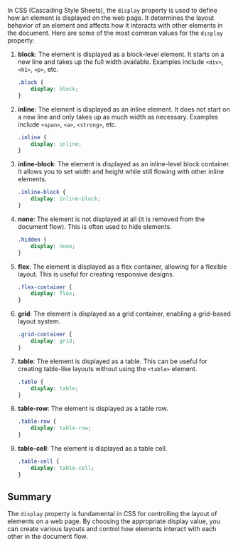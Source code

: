 In CSS (Cascading Style Sheets), the `display` property is used to define how an element is displayed on the web page. It determines the layout behavior of an element and affects how it interacts with other elements in the document. Here are some of the most common values for the `display` property:

1. **block**: The element is displayed as a block-level element. It starts on a new line and takes up the full width available. Examples include `<div>`, `<h1>`, `<p>`, etc.

   ```css
   .block {
       display: block;
   }
   ```

2. **inline**: The element is displayed as an inline element. It does not start on a new line and only takes up as much width as necessary. Examples include `<span>`, `<a>`, `<strong>`, etc.

   ```css
   .inline {
       display: inline;
   }
   ```

3. **inline-block**: The element is displayed as an inline-level block container. It allows you to set width and height while still flowing with other inline elements.

   ```css
   .inline-block {
       display: inline-block;
   }
   ```

4. **none**: The element is not displayed at all (it is removed from the document flow). This is often used to hide elements.

   ```css
   .hidden {
       display: none;
   }
   ```

5. **flex**: The element is displayed as a flex container, allowing for a flexible layout. This is useful for creating responsive designs.

   ```css
   .flex-container {
       display: flex;
   }
   ```

6. **grid**: The element is displayed as a grid container, enabling a grid-based layout system.

   ```css
   .grid-container {
       display: grid;
   }
   ```

7. **table**: The element is displayed as a table. This can be useful for creating table-like layouts without using the `<table>` element.

   ```css
   .table {
       display: table;
   }
   ```

8. **table-row**: The element is displayed as a table row.

   ```css
   .table-row {
       display: table-row;
   }
   ```

9. **table-cell**: The element is displayed as a table cell.

   ```css
   .table-cell {
       display: table-cell;
   }
   ```

## Summary
The `display` property is fundamental in CSS for controlling the layout of elements on a web page. By choosing the appropriate display value, you can create various layouts and control how elements interact with each other in the document flow.